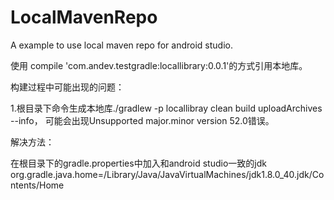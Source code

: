 # LocalMavenRepo
A example to use local maven repo for android studio.

使用 compile 'com.andev.testgradle:locallibrary:0.0.1'的方式引用本地库。

构建过程中可能出现的问题：

1.根目录下命令生成本地库./gradlew -p locallibray clean build uploadArchives --info，
可能会出现Unsupported major.minor version 52.0错误。

解决方法：

在根目录下的gradle.properties中加入和android studio一致的jdk
org.gradle.java.home=/Library/Java/JavaVirtualMachines/jdk1.8.0_40.jdk/Contents/Home
